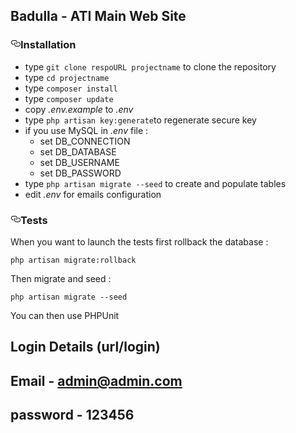 
## Badulla - ATI Main Web Site

<h3><a id="user-content-installation" class="anchor" aria-hidden="true" href="#installation"><svg class="octicon octicon-link" viewBox="0 0 16 16" version="1.1" width="16" height="16" aria-hidden="true"><path fill-rule="evenodd" d="M4 9h1v1H4c-1.5 0-3-1.69-3-3.5S2.55 3 4 3h4c1.45 0 3 1.69 3 3.5 0 1.41-.91 2.72-2 3.25V8.59c.58-.45 1-1.27 1-2.09C10 5.22 8.98 4 8 4H4c-.98 0-2 1.22-2 2.5S3 9 4 9zm9-3h-1v1h1c1 0 2 1.22 2 2.5S13.98 12 13 12H9c-.98 0-2-1.22-2-2.5 0-.83.42-1.64 1-2.09V6.25c-1.09.53-2 1.84-2 3.25C6 11.31 7.55 13 9 13h4c1.45 0 3-1.69 3-3.5S14.5 6 13 6z"></path></svg></a>Installation</h3>
<ul>
<li>type <code>git clone respoURL projectname</code> to clone the repository</li>
<li>type <code>cd projectname</code></li>
<li>type <code>composer install</code></li>
<li>type <code>composer update</code></li>
<li>copy <em>.env.example</em> to <em>.env</em></li>
<li>type <code>php artisan key:generate</code>to regenerate secure key</li>
<li>if you use MySQL in <em>.env</em> file :
<ul>
<li>set DB_CONNECTION</li>
<li>set DB_DATABASE</li>
<li>set DB_USERNAME</li>
<li>set DB_PASSWORD</li>
</ul>
</li>
</li>
<li>type <code>php artisan migrate --seed</code> to create and populate tables</li>
<li>edit <em>.env</em> for emails configuration</li>

</ul>

<h3><a id="user-content-tests" class="anchor" aria-hidden="true" href="#tests"><svg class="octicon octicon-link" viewBox="0 0 16 16" version="1.1" width="16" height="16" aria-hidden="true"><path fill-rule="evenodd" d="M4 9h1v1H4c-1.5 0-3-1.69-3-3.5S2.55 3 4 3h4c1.45 0 3 1.69 3 3.5 0 1.41-.91 2.72-2 3.25V8.59c.58-.45 1-1.27 1-2.09C10 5.22 8.98 4 8 4H4c-.98 0-2 1.22-2 2.5S3 9 4 9zm9-3h-1v1h1c1 0 2 1.22 2 2.5S13.98 12 13 12H9c-.98 0-2-1.22-2-2.5 0-.83.42-1.64 1-2.09V6.25c-1.09.53-2 1.84-2 3.25C6 11.31 7.55 13 9 13h4c1.45 0 3-1.69 3-3.5S14.5 6 13 6z"></path></svg></a>Tests</h3>
<p>When you want to launch the tests first rollback the database :</p>
<p><code>php artisan migrate:rollback</code></p>
<p>Then migrate and seed :</p>
<p><code>php artisan migrate --seed</code></p>
<p>You can then use PHPUnit</p>
</article>

## Login Details (url/login)

## Email - admin@admin.com  
## password - 123456
